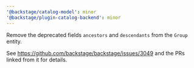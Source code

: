 ```yaml
---
'@backstage/catalog-model': minor
'@backstage/plugin-catalog-backend': minor
---
```


Remove the deprecated fields `ancestors` and `descendants` from the `Group` entity.

See https://github.com/backstage/backstage/issues/3049 and the PRs linked from it for details.
